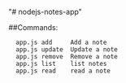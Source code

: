 "# nodejs-notes-app" 

##Commands:
```
  app.js add     Add a note
  app.js update  Update a note
  app.js remove  Remove a note
  app.js list    list notes
  app.js read    read a note
```